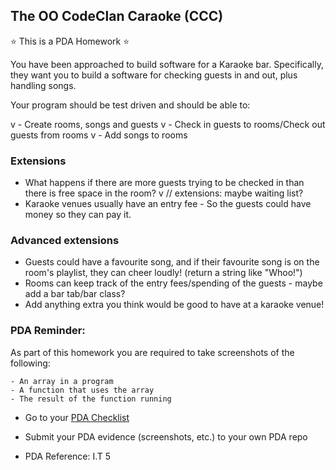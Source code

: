 ## The OO CodeClan Caraoke (CCC)

:star: This is a PDA Homework :star:

You have been approached to build software for a Karaoke bar. Specifically, they want you to build a software for checking guests in and out, plus handling songs.

Your program should be test driven and should be able to:

v - Create rooms, songs and guests
v - Check in guests to rooms/Check out guests from rooms
v - Add songs to rooms

### Extensions

- What happens if there are more guests trying to be checked in than there is free space in the room?
v // extensions: maybe waiting list?
- Karaoke venues usually have an entry fee - So the guests could have money so they can pay it.



### Advanced extensions

- Guests could have a favourite song, and if their favourite song is on the room's playlist, they can cheer loudly! (return a string like "Whoo!")
- Rooms can keep track of the entry fees/spending of the guests - maybe add a bar tab/bar class?
- Add anything extra you think would be good to have at a karaoke venue!


### PDA Reminder:

As part of this homework you are required to take screenshots of the following:

```
- An array in a program
- A function that uses the array
- The result of the function running
```

- Go to your [PDA Checklist](https://github.com/codeclan/pda/tree/master/Evidence%20Gathering%20Portfolio)

- Submit your PDA evidence (screenshots, etc.) to your own PDA repo

- PDA Reference: I.T 5
